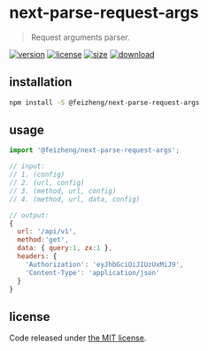 # next-parse-request-args
> Request arguments parser.

[![version][version-image]][version-url]
[![license][license-image]][license-url]
[![size][size-image]][size-url]
[![download][download-image]][download-url]

## installation
```bash
npm install -S @feizheng/next-parse-request-args
```

## usage
```js
import '@feizheng/next-parse-request-args';

// input:
// 1. (config)
// 2. (url, config)
// 3. (method, url, config)
// 4. (method, url, data, config)

// output:
{
  url: '/api/v1',
  method:'get',
  data: { query:1, zx:1 },
  headers: { 
    'Authorization': 'eyJhbGciOiJIUzUxMiJ9',
    'Content-Type': 'application/json' 
  }
}
```

## license
Code released under [the MIT license](https://github.com/afeiship/next-parse-request-args/blob/master/LICENSE.txt).

[version-image]: https://img.shields.io/npm/v/@feizheng/next-parse-request-args
[version-url]: https://npmjs.org/package/@feizheng/next-parse-request-args

[license-image]: https://img.shields.io/npm/l/@feizheng/next-parse-request-args
[license-url]: https://github.com/afeiship/next-parse-request-args/blob/master/LICENSE.txt

[size-image]: https://img.shields.io/bundlephobia/minzip/@feizheng/next-parse-request-args
[size-url]: https://github.com/afeiship/next-parse-request-args/blob/master/dist/next-parse-request-args.min.js

[download-image]: https://img.shields.io/npm/dm/@feizheng/next-parse-request-args
[download-url]: https://www.npmjs.com/package/@feizheng/next-parse-request-args
